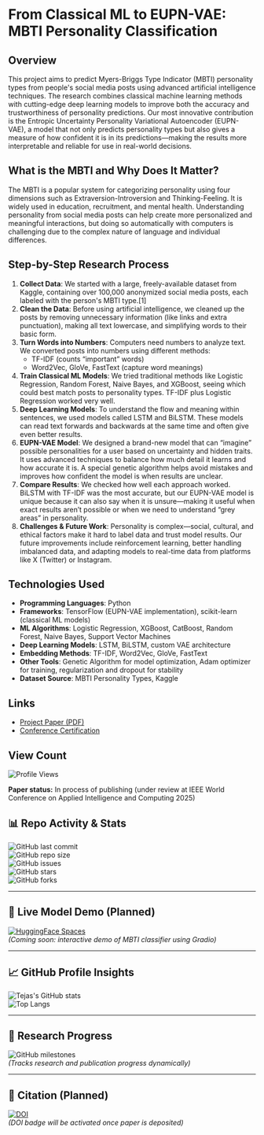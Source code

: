    # From Classical ML to EUPN-VAE: MBTI Personality Classification

   ## Overview

   This project aims to predict Myers-Briggs Type Indicator (MBTI) personality types from people's social media posts using advanced artificial intelligence techniques. The research combines classical machine learning methods with cutting-edge deep learning models to improve both the accuracy and trustworthiness of personality predictions. Our most innovative contribution is the Entropic Uncertainty Personality Variational Autoencoder (EUPN-VAE), a model that not only predicts personality types but also gives a measure of how confident it is in its predictions—making the results more interpretable and reliable for use in real-world decisions.

   ## What is the MBTI and Why Does It Matter?

   The MBTI is a popular system for categorizing personality using four dimensions such as Extraversion-Introversion and Thinking-Feeling. It is widely used in education, recruitment, and mental health. Understanding personality from social media posts can help create more personalized and meaningful interactions, but doing so automatically with computers is challenging due to the complex nature of language and individual differences.

   ## Step-by-Step Research Process

   1. **Collect Data**: We started with a large, freely-available dataset from Kaggle, containing over 100,000 anonymized social media posts, each labeled with the person's MBTI type.[1]
   2. **Clean the Data**: Before using artificial intelligence, we cleaned up the posts by removing unnecessary information (like links and extra punctuation), making all text lowercase, and simplifying words to their basic form.
   3. **Turn Words into Numbers**: Computers need numbers to analyze text. We converted posts into numbers using different methods:
      - TF-IDF (counts “important” words)
      - Word2Vec, GloVe, FastText (capture word meanings)
   4. **Train Classical ML Models**: We tried traditional methods like Logistic Regression, Random Forest, Naive Bayes, and XGBoost, seeing which could best match posts to personality types. TF-IDF plus Logistic Regression worked very well.
   5. **Deep Learning Models**: To understand the flow and meaning within sentences, we used models called LSTM and BiLSTM. These models can read text forwards and backwards at the same time and often give even better results.
   6. **EUPN-VAE Model**: We designed a brand-new model that can “imagine” possible personalities for a user based on uncertainty and hidden traits. It uses advanced techniques to balance how much detail it learns and how accurate it is. A special genetic algorithm helps avoid mistakes and improves how confident the model is when results are unclear.
   7. **Compare Results**: We checked how well each approach worked. BiLSTM with TF-IDF was the most accurate, but our EUPN-VAE model is unique because it can also say when it is unsure—making it useful when exact results aren’t possible or when we need to understand “grey areas” in personality.
   8. **Challenges & Future Work**: Personality is complex—social, cultural, and ethical factors make it hard to label data and trust model results. Our future improvements include reinforcement learning, better handling imbalanced data, and adapting models to real-time data from platforms like X (Twitter) or Instagram.

   ## Technologies Used

   - **Programming Languages**: Python
   - **Frameworks**: TensorFlow (EUPN-VAE implementation), scikit-learn (classical ML models)
   - **ML Algorithms**: Logistic Regression, XGBoost, CatBoost, Random Forest, Naive Bayes, Support Vector Machines
   - **Deep Learning Models**: LSTM, BiLSTM, custom VAE architecture
   - **Embedding Methods**: TF-IDF, Word2Vec, GloVe, FastText
   - **Other Tools**: Genetic Algorithm for model optimization, Adam optimizer for training, regularization and dropout for stability
   - **Dataset Source**: MBTI Personality Types, Kaggle

   ## Links

   - [Project Paper (PDF)](./From-Classical-ML-to-EUPN-VAE-A-Unified-Framework-for-MBTI-Personality-Classification-2.pdf)
   - [Conference Certification](https://drive.google.com/file/d/1__eYbmr618xnw5RQGjPEtlS641tRYWs6/view)

   ## View Count

   ![Profile Views](https://komarev.com/ghpvc/?username=tejas-narkhede&repo=IEEE-Research-Paper-1&style=flat-square)


   **Paper status:** In process of publishing (under review at IEEE World Conference on Applied Intelligence and Computing 2025)


## 📊 Repo Activity & Stats  

![GitHub last commit](https://img.shields.io/github/last-commit/tejas-narkhede/IEEE-Research-Paper-1?style=flat-square)  
![GitHub repo size](https://img.shields.io/github/repo-size/tejas-narkhede/IEEE-Research-Paper-1?style=flat-square)  
![GitHub issues](https://img.shields.io/github/issues/tejas-narkhede/IEEE-Research-Paper-1?style=flat-square)  
![GitHub stars](https://img.shields.io/github/stars/tejas-narkhede/IEEE-Research-Paper-1?style=flat-square)  
![GitHub forks](https://img.shields.io/github/forks/tejas-narkhede/IEEE-Research-Paper-1?style=flat-square)  

---

## 🚀 Live Model Demo (Planned)  
[![HuggingFace Spaces](https://img.shields.io/badge/🤗-Try%20Model%20Demo-yellow.svg?style=flat-square)](https://huggingface.co/spaces/)  
*(Coming soon: interactive demo of MBTI classifier using Gradio)*  

---

## 📈 GitHub Profile Insights  

![Tejas's GitHub stats](https://github-readme-stats.vercel.app/api?username=tejas-narkhede&show_icons=true&theme=radical)  
![Top Langs](https://github-readme-stats.vercel.app/api/top-langs/?username=tejas-narkhede&layout=compact)  

---

## 🎯 Research Progress  

![GitHub milestones](https://img.shields.io/github/milestones/progress/tejas-narkhede/IEEE-Research-Paper-1/1?style=flat-square)  
*(Tracks research and publication progress dynamically)*  

---

## 📖 Citation (Planned)  

[![DOI](https://zenodo.org/badge/DOI/10.5281/zenodo.0000000.svg)](https://doi.org/10.5281/zenodo.0000000)  
*(DOI badge will be activated once paper is deposited)*  

